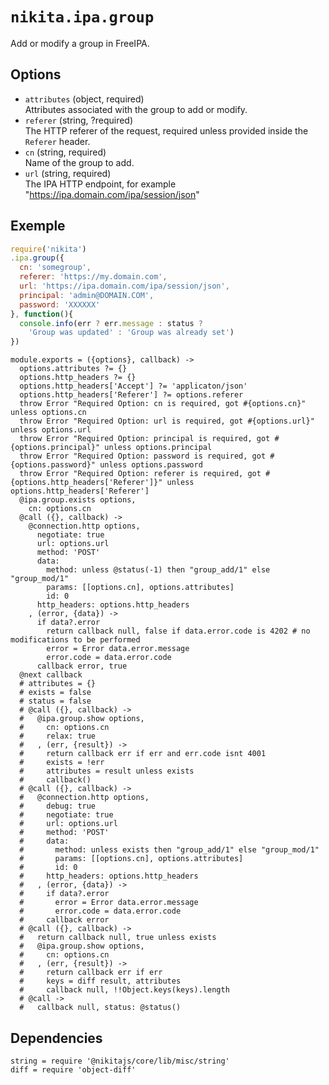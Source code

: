 
# `nikita.ipa.group`

Add or modify a group in FreeIPA.

## Options

* `attributes` (object, required)   
  Attributes associated with the group to add or modify.
* `referer` (string, ?required)   
  The HTTP referer of the request, required unless provided inside the `Referer`
  header.
* `cn` (string, required)   
  Name of the group to add.
* `url` (string, required)    
  The IPA HTTP endpoint, for example "https://ipa.domain.com/ipa/session/json"

## Exemple

```js
require('nikita')
.ipa.group({
  cn: 'somegroup',
  referer: 'https://my.domain.com',
  url: 'https://ipa.domain.com/ipa/session/json',
  principal: 'admin@DOMAIN.COM',
  password: 'XXXXXX'
}, function(){
  console.info(err ? err.message : status ?
    'Group was updated' : 'Group was already set')
})
```

    module.exports = ({options}, callback) ->
      options.attributes ?= {}
      options.http_headers ?= {}
      options.http_headers['Accept'] ?= 'applicaton/json'
      options.http_headers['Referer'] ?= options.referer
      throw Error "Required Option: cn is required, got #{options.cn}" unless options.cn
      throw Error "Required Option: url is required, got #{options.url}" unless options.url
      throw Error "Required Option: principal is required, got #{options.principal}" unless options.principal
      throw Error "Required Option: password is required, got #{options.password}" unless options.password
      throw Error "Required Option: referer is required, got #{options.http_headers['Referer']}" unless options.http_headers['Referer']
      @ipa.group.exists options,
        cn: options.cn
      @call ({}, callback) ->
        @connection.http options,
          negotiate: true
          url: options.url
          method: 'POST'
          data:
            method: unless @status(-1) then "group_add/1" else "group_mod/1"
            params: [[options.cn], options.attributes]
            id: 0
          http_headers: options.http_headers
        , (error, {data}) ->
          if data?.error
            return callback null, false if data.error.code is 4202 # no modifications to be performed
            error = Error data.error.message
            error.code = data.error.code
          callback error, true
      @next callback
      # attributes = {}
      # exists = false
      # status = false
      # @call ({}, callback) ->
      #   @ipa.group.show options,
      #     cn: options.cn
      #     relax: true
      #   , (err, {result}) ->
      #     return callback err if err and err.code isnt 4001
      #     exists = !err
      #     attributes = result unless exists
      #     callback()
      # @call ({}, callback) ->
      #   @connection.http options,
      #     debug: true
      #     negotiate: true
      #     url: options.url
      #     method: 'POST'
      #     data:
      #       method: unless exists then "group_add/1" else "group_mod/1"
      #       params: [[options.cn], options.attributes]
      #       id: 0
      #     http_headers: options.http_headers
      #   , (error, {data}) ->
      #     if data?.error
      #       error = Error data.error.message
      #       error.code = data.error.code
      #     callback error
      # @call ({}, callback) ->
      #   return callback null, true unless exists
      #   @ipa.group.show options,
      #     cn: options.cn
      #   , (err, {result}) ->
      #     return callback err if err
      #     keys = diff result, attributes
      #     callback null, !!Object.keys(keys).length
      # @call ->
      #   callback null, status: @status()
      
        
## Dependencies

    string = require '@nikitajs/core/lib/misc/string'
    diff = require 'object-diff'
